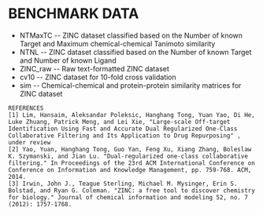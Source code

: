 # BENCHMARK DATA

 * NTMaxTC -- ZINC dataset classified based on the Number of known Target and Maximum chemical-chemical Tanimoto similarity </br>
 * NTNL -- ZINC dataset classified based on the Number of known Target and Number of known Ligand </br>
 * ZINC_raw -- Raw text-formatted ZINC dataset </br>
 * cv10 -- ZINC dataset for 10-fold cross validation </br>
 * sim -- Chemical-chemical and protein-protein similarity matrices for ZINC dataset </br>


```
REFERENCES
[1] Lim, Hansaim, Aleksandar Poleksic, Hanghang Tong, Yuan Yao, Di He, Luke Zhuang, Patrick Meng, and Lei Xie, "Large-scale Off-target Identification Using Fast and Accurate Dual Regularized One-Class Collaborative Filtering and Its Application to Drug Repurposing" , under review
[2] Yao, Yuan, Hanghang Tong, Guo Yan, Feng Xu, Xiang Zhang, Boleslaw K. Szymanski, and Jian Lu. "Dual-regularized one-class collaborative filtering." In Proceedings of the 23rd ACM International Conference on Conference on Information and Knowledge Management, pp. 759-768. ACM, 2014.
[3] Irwin, John J., Teague Sterling, Michael M. Mysinger, Erin S. Bolstad, and Ryan G. Coleman. "ZINC: a free tool to discover chemistry for biology." Journal of chemical information and modeling 52, no. 7 (2012): 1757-1768.
```
